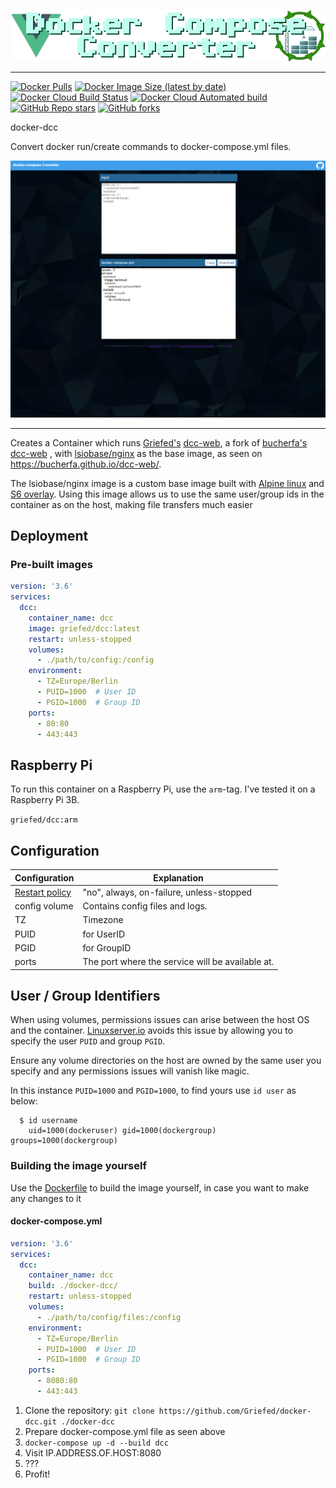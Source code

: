 [![docker-dcc](img/docker-dcc_header.png)](https://github.com/bucherfa/dcc-web)

---

[![Docker Pulls](https://img.shields.io/docker/pulls/griefed/dcc?style=flat-square)](https://hub.docker.com/repository/docker/griefed/dcc)
[![Docker Image Size (latest by date)](https://img.shields.io/docker/image-size/griefed/dcc?label=Image%20size&sort=date&style=flat-square)](https://hub.docker.com/repository/docker/griefed/dcc)
[![Docker Cloud Build Status](https://img.shields.io/docker/cloud/build/griefed/dcc?label=Docker%20build&style=flat-square)](https://hub.docker.com/repository/docker/griefed/dcc)
[![Docker Cloud Automated build](https://img.shields.io/docker/cloud/automated/griefed/dcc?label=Docker%20build&style=flat-square)](https://hub.docker.com/repository/docker/griefed/dcc)
[![GitHub Repo stars](https://img.shields.io/github/stars/Griefed/docker-dcc?label=GitHub%20Stars&style=social)](https://github.com/Griefed/docker-dcc)
[![GitHub forks](https://img.shields.io/github/forks/Griefed/docker-dcc?label=GitHub%20Forks&style=social)](https://github.com/Griefed/docker-dcc)

docker-dcc

Convert docker run/create commands to docker-compose.yml files.

[![](img/docker-dcc_screenshot.png)](https://github.com//)

---

Creates a Container which runs [Griefed's](https://github.com/Griefed) [dcc-web](https://github.com/Griefed/dcc-web), a fork of [bucherfa's](https://github.com/bucherfa) [dcc-web](https://github.com/bucherfa/dcc-web) , with [lsiobase/nginx](https://hub.docker.com/r/lsiobase/nginx) as the base image, as seen on https://bucherfa.github.io/dcc-web/.

The lsiobase/nginx image is a custom base image built with [Alpine linux](https://alpinelinux.org/) and [S6 overlay](https://github.com/just-containers/s6-overlay).
Using this image allows us to use the same user/group ids in the container as on the host, making file transfers much easier

## Deployment

### Pre-built images

```docker-compose.yml
version: '3.6'
services:
  dcc:
    container_name: dcc
    image: griefed/dcc:latest
    restart: unless-stopped
    volumes:
      - ./path/to/config:/config
    environment:
      - TZ=Europe/Berlin
      - PUID=1000  # User ID
      - PGID=1000  # Group ID
    ports:
      - 80:80
      - 443:443
```

## Raspberry Pi

To run this container on a Raspberry Pi, use the `arm`-tag. I've tested it on a Raspberry Pi 3B.

`griefed/dcc:arm`

## Configuration

Configuration | Explanation
------------ | -------------
[Restart policy](https://docs.docker.com/compose/compose-file/#restart) | "no", always, on-failure, unless-stopped
config volume | Contains config files and logs.
TZ | Timezone
PUID | for UserID
PGID | for GroupID
ports | The port where the service will be available at.

## User / Group Identifiers

When using volumes, permissions issues can arise between the host OS and the container. [Linuxserver.io](https://www.linuxserver.io/) avoids this issue by allowing you to specify the user `PUID` and group `PGID`.

Ensure any volume directories on the host are owned by the same user you specify and any permissions issues will vanish like magic.

In this instance `PUID=1000` and `PGID=1000`, to find yours use `id user` as below:

```
  $ id username
    uid=1000(dockeruser) gid=1000(dockergroup) groups=1000(dockergroup)
```

### Building the image yourself

Use the [Dockerfile](https://github.com/Griefed/docker-dcc/Dockerfile) to build the image yourself, in case you want to make any changes to it

#### docker-compose.yml

```docker-compose.yml
version: '3.6'
services:
  dcc:
    container_name: dcc
    build: ./docker-dcc/
    restart: unless-stopped
    volumes:
      - ./path/to/config/files:/config
    environment:
      - TZ=Europe/Berlin
      - PUID=1000  # User ID
      - PGID=1000  # Group ID
    ports:
      - 8080:80
      - 443:443
```

1. Clone the repository: `git clone https://github.com/Griefed/docker-dcc.git ./docker-dcc`
1. Prepare docker-compose.yml file as seen above
1. `docker-compose up -d --build dcc`
1. Visit IP.ADDRESS.OF.HOST:8080
1. ???
1. Profit!

